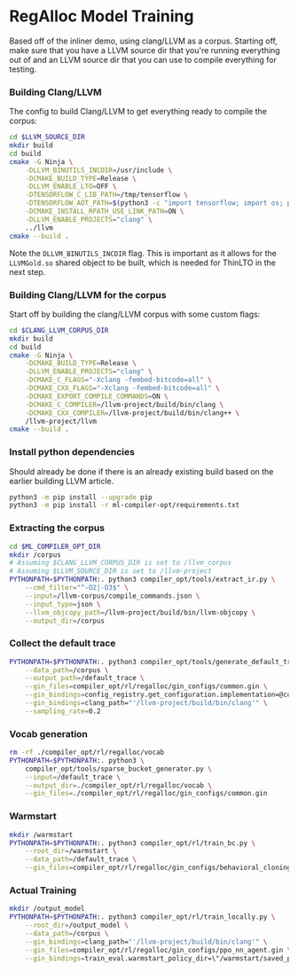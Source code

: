 # RegAlloc Model Training

Based off of the inliner demo, using clang/LLVM as a corpus. Starting off, make sure that you have a LLVM source dir that you're running everything out of and an LLVM source dir that you can use to compile everything for testing.

### Building Clang/LLVM

The config to build Clang/LLVM to get everything ready to compile the corpus:

```bash
cd $LLVM_SOURCE_DIR
mkdir build
cd build
cmake -G Ninja \
    -DLLVM_BINUTILS_INCDIR=/usr/include \
    -DCMAKE_BUILD_TYPE=Release \
    -DLLVM_ENABLE_LTO=OFF \
    -DTENSORFLOW_C_LIB_PATH=/tmp/tensorflow \
    -DTENSORFLOW_AOT_PATH=$(python3 -c "import tensorflow; import os; print(os.path.dirname(tensorflow.__file__))") \
    -DCMAKE_INSTALL_RPATH_USE_LINK_PATH=ON \
    -DLLVM_ENABLE_PROJECTS="clang" \
    ../llvm
cmake --build .
```

Note the `DLLVM_BINUTILS_INCDIR` flag. This is important as it allows for the `LLVMGold.so` shared object to be built, which is needed for ThinLTO in the next step.

### Building Clang/LLVM for the corpus

Start off by building the clang/LLVM corpus with some custom flags:

```bash
cd $CLANG_LLVM_CORPUS_DIR
mkdir build
cd build
cmake -G Ninja \
    -DCMAKE_BUILD_TYPE=Release \
    -DLLVM_ENABLE_PROJECTS="clang" \
    -DCMAKE_C_FLAGS="-Xclang -fembed-bitcode=all" \
    -DCMAKE_CXX_FLAGS="-Xclang -fembed-bitcode=all" \
    -DCMAKE_EXPORT_COMPILE_COMMANDS=ON \
    -DCMAKE_C_COMPILER=/llvm-project/build/bin/clang \
    -DCMAKE_CXX_COMPILER=/llvm-project/build/bin/clang++ \
    /llvm-project/llvm
cmake --build .
```

### Install python dependencies

Should already be done if there is an already existing build based on the earlier building LLVM article.

```bash
python3 -m pip install --upgrade pip
python3 -m pip install -r ml-compiler-opt/requirements.txt
```

### Extracting the corpus

```bash
cd $ML_COMPILER_OPT_DIR
mkdir /corpus
# Assuming $CLANG_LLVM_CORPUS_DIR is set to /llvm_corpus
# Assuming $LLVM_SOURCE_DIR is set to /llvm-project
PYTHONPATH=$PYTHONPATH:. python3 compiler_opt/tools/extract_ir.py \
    --cmd_filter="^-O2|-O3$" \
    --input=/llvm-corpus/compile_commands.json \
    --input_type=json \
    --llvm_objcopy_path=/llvm-project/build/bin/llvm-objcopy \
    --output_dir=/corpus
```

### Collect the default trace

```bash
PYTHONPATH=$PYTHONPATH:. python3 compiler_opt/tools/generate_default_trace.py \
    --data_path=/corpus \
    --output_path=/default_trace \
    --gin_files=compiler_opt/rl/regalloc/gin_configs/common.gin \
    --gin_bindings=config_registry.get_configuration.implementation=@configs.RegallocEvictionConfig \
    --gin_bindings=clang_path="'/llvm-project/build/bin/clang'" \
    --sampling_rate=0.2
```

### Vocab generation

```bash
rm -rf ./compiler_opt/rl/regalloc/vocab
PYTHONPATH=$PYTHONPATH:. python3 \
    compiler_opt/tools/sparse_bucket_generator.py \
    --input=/default_trace \
    --output_dir=./compiler_opt/rl/regalloc/vocab \
    --gin_files=./compiler_opt/rl/regalloc/gin_configs/common.gin
```

### Warmstart

```bash
mkdir /warmstart
PYTHONPATH=$PYTHONPATH:. python3 compiler_opt/rl/train_bc.py \
    --root_dir=/warmstart \
    --data_path=/default_trace \
    --gin_files=compiler_opt/rl/regalloc/gin_configs/behavioral_cloning_nn_agent.gin
```

### Actual Training

```bash
mkdir /output_model
PYTHONPATH=$PYTHONPATH:. python3 compiler_opt/rl/train_locally.py \
    --root_dir=/output_model \
    --data_path=/corpus \
    --gin_bindings=clang_path="'/llvm-project/build/bin/clang'" \
    --gin_files=compiler_opt/rl/regalloc/gin_configs/ppo_nn_agent.gin \
    --gin_bindings=train_eval.warmstart_policy_dir=\"/warmstart/saved_policy\"
```
